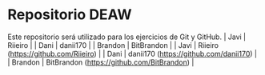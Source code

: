 # Repositorio DEAW
Este repositorio será utilizado para los ejercicios de Git y GitHub.
| Javi | Riieiro |
| Dani | danii170 |
| Brandon | BitBrandon |
| Javi | Riieiro (https://github.com/Riieiro) |
| Dani | danii170 (https://github.com/danii170) |
| Brandon | BitBrandon (https://github.com/BitBrandon) |
